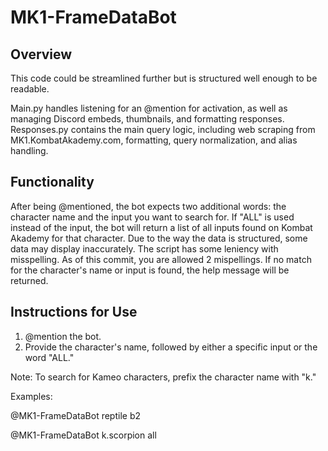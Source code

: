 # MK1-FrameDataBot
## Overview

This code could be streamlined further but is structured well enough to be readable.

Main.py handles listening for an @mention for activation, as well as managing Discord embeds, thumbnails, and formatting responses. Responses.py contains the main query logic, including web scraping from MK1.KombatAkademy.com, formatting, query normalization, and alias handling.

## Functionality

After being @mentioned, the bot expects two additional words: the character name and the input you want to search for. If "ALL" is used instead of the input, the bot will return a list of all inputs found on Kombat Akademy for that character. Due to the way the data is structured, some data may display inaccurately.
The script has some leniency with misspelling. As of this commit, you are allowed 2 mispellings.
If no match for the character's name or input is found, the help message will be returned.

## Instructions for Use

1. @mention the bot.
2. Provide the character's name, followed by either a specific input or the word "ALL."

Note: To search for Kameo characters, prefix the character name with "k."

Examples: 

@MK1-FrameDataBot reptile b2

@MK1-FrameDataBot k.scorpion all
    

